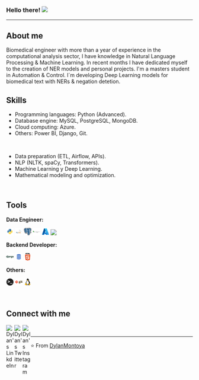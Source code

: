 ### Hello there! <img src="https://raw.githubusercontent.com/iampavangandhi/iampavangandhi/master/gifs/Hi.gif" width="30px">

***********************************

## About me
Biomedical engineer with more than a year of experience in the computational analysis sector, I have knowledge in Natural Language Processing & Machine Learning. In recent months I have dedicated myself to the creation of NER models and personal projects.
I'm a masters student in Automation & Control. I´m developing Deep Learning models for biomedical text with NERs & negation detetion.


## Skills

- Programming languages: Python (Advanced).
- Database engine: MySQL, PostgreSQL, MongoDB.
- Cloud computing: Azure.
- Others: Power BI, Django, Git.

<br />

- Data preparation (ETL, Airflow, APIs).
- NLP (NLTK, spaCy, Transformers).
- Machine Learning y Deep Learning.
- Mathematical modeling and optimization.


<br />

## Tools

**Data Engineer:**
<br />

<code><img height="20" src="https://raw.githubusercontent.com/github/explore/80688e429a7d4ef2fca1e82350fe8e3517d3494d/topics/python/python.png"></code>
<code><img height="20" src="https://raw.githubusercontent.com/github/explore/80688e429a7d4ef2fca1e82350fe8e3517d3494d/topics/mysql/mysql.png"></code>
<code><img height="20" src="https://raw.githubusercontent.com/github/explore/80688e429a7d4ef2fca1e82350fe8e3517d3494d/topics/postgresql/postgresql.png"></code>
<code><img height="20" src="https://raw.githubusercontent.com/github/explore/80688e429a7d4ef2fca1e82350fe8e3517d3494d/topics/mongodb/mongodb.png"></code>
<code><img height="20" src="https://raw.githubusercontent.com/github/explore/80688e429a7d4ef2fca1e82350fe8e3517d3494d/topics/azure/azure.png"></code>
<code><img height="20" src="https://github.com/microsoft/PowerBI-Icons/blob/main/PNG/Power-BI.png"></code>


**Backend Developer:**
<br />

<code><img height="20" src="https://raw.githubusercontent.com/github/explore/80688e429a7d4ef2fca1e82350fe8e3517d3494d/topics/django/django.png"></code>
<code><img height="20" src="https://raw.githubusercontent.com/github/explore/80688e429a7d4ef2fca1e82350fe8e3517d3494d/topics/sql/sql.png"></code>
<code><img height="20" src="https://raw.githubusercontent.com/github/explore/80688e429a7d4ef2fca1e82350fe8e3517d3494d/topics/html/html.png"></code>


**Others:**
<br />

<code><img height="20" src="https://raw.githubusercontent.com/github/explore/80688e429a7d4ef2fca1e82350fe8e3517d3494d/topics/terminal/terminal.png"></code>
<code><img height="20" src="https://raw.githubusercontent.com/github/explore/80688e429a7d4ef2fca1e82350fe8e3517d3494d/topics/git/git.png"></code>
<code><img height="20" src="https://raw.githubusercontent.com/github/explore/80688e429a7d4ef2fca1e82350fe8e3517d3494d/topics/linux/linux.png"></code>

<br />

## Connect with me

<a href="https://www.linkedin.com/in/dylan-montoya/">  
  <img align="left" alt="Dylan's LinkdeIn" width="22px" src="https://cdn.jsdelivr.net/npm/simple-icons@v3/icons/linkedin.svg" />
</a>

<a href="https://twitter.com/dylan_montoya22">
  <img align="left" alt="Dylan's Twitter" width="22px" src="https://cdn.jsdelivr.net/npm/simple-icons@v3/icons/twitter.svg" />
</a>

<a href="https://www.instagram.com/damontoya22/">
  <img align="left" alt="Dylan's Instagram" width="22px" src="https://cdn.jsdelivr.net/npm/simple-icons@v3/icons/instagram.svg" />
</a>

<br />

***********************************

⭐️ From [DylanMontoya](https://github.com/DylanMontoya)
